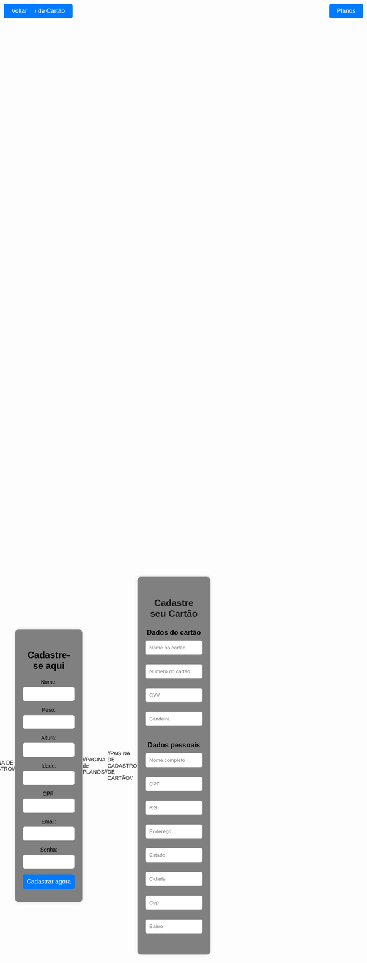 //PAGINA DE CADASTRO//

<!DOCTYPE html>
<html lang="pt-br">
<head>
    <meta charset="UTF-8">
    <meta name="viewport" content="width=device-width, initial-scale=1.0">
    <title>Página de Cadastro</title>
    <style>
        body {
            font-family: Arial, sans-serif;
            background-image: url('https://wallpapers.com/images/hd/gym-background-3avpur3zeam79mrd.jpg');
            background-size: cover;
            background-position: center;
            margin: 0;
            padding: 0;
            display: flex;
            justify-content: center;
            align-items: center;
            height: 100vh;
        }
        .link-button {
            position: absolute;
            top: 10px;
            background-color: #007bff;
            color: white;
            padding: 10px 20px;
            text-decoration: none;
            border-radius: 5px;
            font-size: 16px;
        }
        .link-button.left {
            top: 10px;
            left: 10px;
        }
        .link-button:hover {
            background-color: #0056b3;
        }
        .container {
            background-color: #808080;
            padding: 20px;
            border-radius: 10px;
            box-shadow: 0 0 10px rgba(0, 0, 0, 0.1);
            width: 300px;
            text-align: center; /* Centraliza o conteúdo dentro do contêiner */
        }
        .container h2 {
            color: #000;
            font-family: Arial, sans-serif;
            font-size: 24px;
            margin-bottom: 20px;
        }
        .container label {
            display: block;
            margin-bottom: 5px;
            color: #000;
            font-family: Arial, sans-serif;
            font-size: 14px;
        }
        .container input[type="text"],
        .container input[type="email"],
        .container input[type="password"] {
            width: 100%;
            padding: 10px;
            margin-bottom: 15px;
            border: 1px solid #ccc;
            border-radius: 5px;
            box-sizing: border-box;
        }
        .container input[type="submit"] {
            width: 100%;
            padding: 10px;
            background-color: #007bff;
            color: #fff;
            border: none;
            border-radius: 5px;
            font-size: 16px;
            cursor: pointer;
        }
        .container input[type="submit"]:hover {
            background-color: #0056b3;
        }
    </style>
</head>
<body>
    <a href="cadastro-de-cartao.html" class="link-button left">Cadastro de Cartão</a>
    <div class="container">
        <h2>Cadastre-se aqui</h2>
        <form>
            <label for="nome">Nome:</label>
            <input type="text" id="nome" name="nome">
            <label for="peso">Peso:</label>
            <input type="text" id="peso" name="peso">
            <label for="altura">Altura:</label>
            <input type="text" id="altura" name="altura">
            <label for="idade">Idade:</label>
            <input type="text" id="idade" name="idade">
            <label for="cpf">CPF:</label>
            <input type="text" id="cpf" name="cpf">
            <label for="email">Email:</label>
            <input type="email" id="email" name="email">
            <label for="senha">Senha:</label>
            <input type="password" id="senha" name="senha">
            <input type="submit" value="Cadastrar agora">
        </form>
    </div>
</body>

//PAGINA de PLANOS//

<html>
    <head>
        <meta charset="UTF-8">

        <title>Planos</title>
        <link rel="stylesheet" href="https://cdnjs.cloudflare.com/ajax/libs/font-awesome/5.15.3/css/all.min.css">
        <style>
            body {
                font-family: Arial, sans-serif;
                background-color: #f8f8f8;
                margin: 0;
                padding: 0;
                display: flex;
                flex-direction: column;
                align-items: center;
            }
            .link-button {
                position: absolute;
                top: 20px;
                background-color: #007bff;
                color: white;
                padding: 10px 20px;
                text-decoration: none;
                border-radius: 5px;
                font-size: 16px;
            }
            .link-button.left {
                top: 10px;
                left: 10px;
            }
            .link-button.right {
                top: 10px;
                right: 10px;
            }
            .link-button:hover {
                background-color: #0056b3;
            }
            .container {
                text-align: center;
                margin-top: 50px;
            }
            .container h1 {
                font-size: 36px;
                margin-bottom: 10px;
            }
            .container p {
                font-size: 16px;
                margin-bottom: 20px;
            }
            .toggle-buttons {
                display: flex;
                justify-content: center;
                margin-bottom: 30px;
            }
            .toggle-buttons button {
                background-color: #fff;
                border: 1px solid #000;
                padding: 10px 20px;
                cursor: pointer;
                font-size: 16px;
            }
            .toggle-buttons button.active {
                background-color: #000;
                color: #fff;
            }
            .plans {
                display: flex;
                justify-content: center;
                gap: 20px;
            }
            .plan {
                background-color: #fff;
                border: 1px solid #ccc;
                border-radius: 5px;
                padding: 20px;
                width: 200px;
                box-shadow: 0 0 10px rgba(0, 0, 0, 0.1);
            }
            .plan h2 {
                font-size: 18px;
                margin-bottom: 10px;
            }
            .plan p {
                font-size: 24px;
                margin-bottom: 20px;
            }
            .plan ul {
                list-style: none;
                padding: 0;
                margin-bottom: 20px;
            }
            .plan ul li {
                font-size: 14px;
                margin-bottom: 5px;
            }
            .plan ul li:before {
                content: "\2022";
                color: #000;
                font-weight: bold;
                display: inline-block;
                width: 1em;
                margin-left: -1em;
            }
            .plan button {
                background-color: #000;
                color: #fff;
                border: none;
                padding: 10px 20px;
                cursor: pointer;
                font-size: 16px;
                border-radius: 5px;
            }
        </style>
    </head>
    <body>
        <div class="container">
            <a href="index.html" class="link-button left">Voltar</a>
            <a href="planos.html" class="link-button right">null</a>
            <h1>Planos</h1>
            <p>Abaixo está os planos disponíveis em nossas academias</p>
            <div class="toggle-buttons">
                <button class="active">Mensal</button>
                <button>Anual</button>
            </div>
            <div class="plans">
                <div class="plan">
                    <h2>1/mês</h2>
                    <p>R$50</p>
                    <ul>
                        <li>Feature text goes here</li>
                        <li>Feature text goes here</li>
                        <li>Feature text goes here</li>
                        <li>and more</li>
                    </ul>
                    <button>Assinar</button>
                </div>
                <div class="plan">
                    <h2>3/meses</h2>
                    <p>R$120</p>
                    <ul>
                        <li>Feature text goes here</li>
                        <li>Feature text goes here</li>
                        <li>Feature text goes here</li>
                        <li>and more</li>
                    </ul>
                    <button>Assinar</button>
                </div>
                <div class="plan">
                    <h2>6/meses</h2>
                    <p>R$250</p>
                    <ul>
                        <li>Feature text goes here</li>
                        <li>Feature text goes here</li>
                        <li>Feature text goes here</li>
                        <li>and more</li>
                    </ul>
                    <button>Assinar</button>
                </div>
            </div>
        </div>
    </body>
</html>

//PAGINA DE CADASTRO DE CARTÃO//

<html>
    <head>
        <meta charset="UTF-8">
        <title>Cadastre seu Cartão</title>
        <style>
            body {
                font-family: Arial, sans-serif;
                background-image: url('https://wallpapers.com/images/hd/gym-background-dr08hyjw70y464su.jpg');
                background-size: cover;
                background-position: center;
                margin: 0;
                padding: 0;
                display: flex;
                justify-content: center;
                align-items: center;
                height: 100vh;
            }
            .link-button {
                position: absolute;
                top: 20px;
                background-color: #007bff;
                color: white;
                padding: 10px 20px;
                text-decoration: none;
                border-radius: 5px;
                font-size: 16px;
            }
            .link-button.left {
                top: 10px;
                left: 10px;
            }
            .link-button.right {
                top: 10px;
                right: 10px;
            }
            .link-button:hover {
                background-color: #0056b3;
            }
            .container {
                background-color: gray;
                padding: 20px;
                border: 1px solid #ccc;
                box-shadow: 0 0 10px rgba(0, 0, 0, 0.1);
                width: 600px;
            }
            h1 {
                text-align: center;
                font-size: 24px;
            }
            .section {
                margin-bottom: 20px;
            }
            .section h2 {
                font-size: 18px;
                margin-bottom: 10px;
            }
            .form-group {
                display: flex;
                flex-wrap: wrap;
                gap: 10px;
            }
            .form-group div {
                flex: 1;
                min-width: 150px;
            }
            .form-group div input {
                width: 100%;
                padding: 10px;
                border: 1px solid #ccc;
                box-sizing: border-box;
            }
        </style>
    </head>
    <body>
        <a href="index.html" class="link-button left">Voltar</a>
        <a href="planos.html" class="link-button right">Planos</a>
        <div class="container">
            <h1>Cadastre seu Cartão</h1>
            <div class="section">
                <h2>Dados do cartão</h2>
                <div class="form-group">
                    <div>
                        <input type="text" placeholder="Nome no cartão">
                    </div>
                    <div>
                        <input type="text" placeholder="Número do cartão">
                    </div>
                    <div>
                        <input type="text" placeholder="CVV">
                    </div>
                    <div style="flex-basis: 100%;">
                        <input type="text" placeholder="Bandeira">
                    </div>
                </div>
            </div>
            <div class="section">
                <h2>Dados pessoais</h2>
                <div class="form-group">
                    <div>
                        <input type="text" placeholder="Nome completo">
                    </div>
                    <div>
                        <input type="text" placeholder="CPF">
                    </div>
                    <div>
                        <input type="text" placeholder="RG">
                    </div>
                    <div style="flex-basis: 100%;">
                        <input type="text" placeholder="Endereço">
                    </div>
                    <div>
                        <input type="text" placeholder="Estado">
                    </div>
                    <div>
                        <input type="text" placeholder="Cidade">
                    </div>
                    <div>
                        <input type="text" placeholder="Cep">
                    </div>
                    <div>
                        <input type="text" placeholder="Bairro">
                    </div>
                </div>
            </div>
        </div>
    </body>
</html>




